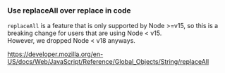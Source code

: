 ### Use replaceAll over replace in code

`replaceAll` is a feature that is only supported by Node >=v15, so this is a breaking change for users that are using Node < v15.  
However, we dropped Node < v18 anyways.

https://developer.mozilla.org/en-US/docs/Web/JavaScript/Reference/Global_Objects/String/replaceAll
